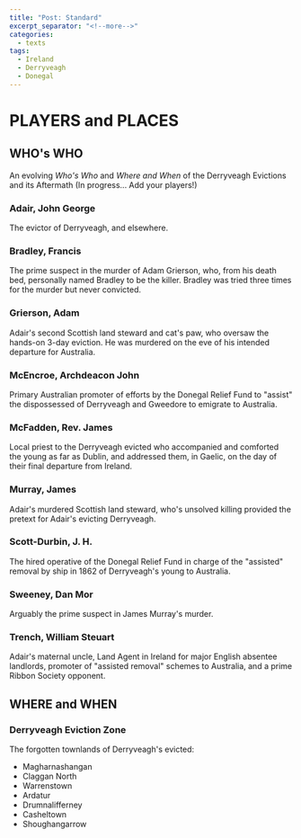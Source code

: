 ```yaml
---
title: "Post: Standard"
excerpt_separator: "<!--more-->"
categories:
  - texts
tags:
  - Ireland
  - Derryveagh
  - Donegal
---
```

# PLAYERS and PLACES

## WHO's WHO  
An evolving _Who's Who_ and _Where and When_ of the Derryveagh Evictions and its Aftermath (In progress... Add your players!)
<!--more-->
### Adair, John George  
The evictor of Derryveagh, and elsewhere.  

### Bradley, Francis  
The prime suspect in the murder of Adam Grierson, who, from his death bed, personally named Bradley to be the killer. Bradley was tried three times for the murder but never convicted.  

### Grierson, Adam  
Adair's second Scottish land steward and cat's paw, who oversaw the hands-on 3-day eviction. He was murdered on the eve of his intended departure for Australia.  

### McEncroe, Archdeacon John  
Primary Australian promoter of efforts by the Donegal Relief Fund to "assist" the dispossessed of Derryveagh and Gweedore to emigrate to Australia.  

### McFadden, Rev. James  
Local priest to the Derryveagh evicted who accompanied and comforted the young as far as Dublin, and addressed them, in Gaelic, on the day of their final departure from Ireland.  

### Murray, James  
Adair's murdered Scottish land steward, who's unsolved killing provided the pretext for Adair's evicting Derryveagh.  

### Scott-Durbin, J. H.  
The hired operative of the Donegal Relief Fund in charge of the "assisted" removal by ship in 1862 of Derryveagh's young to Australia.  

### Sweeney, Dan Mor  
Arguably the prime suspect in James Murray's murder.  

### Trench, William Steuart  
Adair's maternal uncle, Land Agent in Ireland for major English absentee landlords, promoter of "assisted removal" schemes to Australia, and a prime Ribbon Society opponent.  

## WHERE and WHEN  
### Derryveagh Eviction Zone  
The forgotten townlands of Derryveagh's evicted:  
  - Magharnashangan  
  - Claggan North  
  - Warrenstown  
  - Ardatur  
  - Drumnalifferney  
  - Casheltown  
  - Shoughangarrow  
